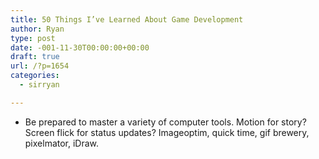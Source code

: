```yaml
---
title: 50 Things I’ve Learned About Game Development
author: Ryan
type: post
date: -001-11-30T00:00:00+00:00
draft: true
url: /?p=1654
categories:
  - sirryan

---
```

  * Be prepared to master a variety of computer tools. Motion for story? Screen flick for status updates? Imageoptim, quick time, gif brewery, pixelmator, iDraw.